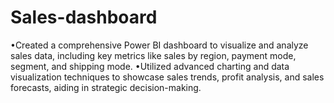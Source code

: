 # Sales-dashboard
•Created a comprehensive Power BI dashboard to visualize and analyze sales data, including key metrics like sales by region, payment mode, segment, and shipping mode.
•Utilized advanced charting and data visualization techniques to showcase sales trends, profit analysis, and sales forecasts, aiding in strategic decision-making.
